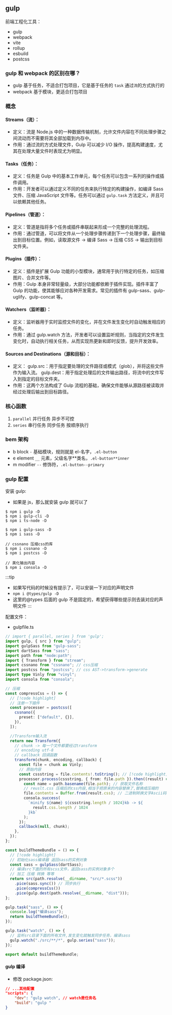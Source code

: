 ## gulp

前端工程化工具：

- gulp
- webpack
- vite
- rollup
- esbuild
- postcss

### gulp 和 webpack 的区别在哪？

- gulp 基于任务，不适合打包项目，它是基于任务的 `task` 通过`流`的方式执行的
- webpack 基于模块，更适合打包项目

### 概念

#### Streams（流）：

- 定义：流是 Node.js 中的一种数据传输机制，允许文件内容在不同处理步骤之间流动而不需要将其全部加载到内存中。
- 作用：通过流的方式处理文件，Gulp 可以减少 I/O 操作，提高构建速度，尤其在处理大量文件时表现尤为明显。

#### Tasks（任务）：

- 定义：任务是 Gulp 中的基本工作单元，每个任务可以包含一系列的操作或插件调用。
- 作用：开发者可以通过定义不同的任务来执行特定的构建操作，如编译 Sass 文件、压缩 JavaScript 文件等。任务可以通过 `gulp.task` 方法定义，并且可以依赖其他任务。

#### Pipelines（管道）：

- 定义：管道是指将多个任务或插件串联起来形成一个完整的处理流程。
- 作用：通过管道，可以将文件从一个处理步骤传递到下一个处理步骤，最终输出到目标位置。例如，读取源文件 -> 编译 Sass -> 压缩 CSS -> 输出到目标文件夹。

#### Plugins（插件）：

- 定义：插件是扩展 Gulp 功能的小型模块，通常用于执行特定的任务，如压缩图片、合并文件等。
- 作用：Gulp 本身非常轻量级，大部分功能都依赖于插件实现。插件丰富了 Gulp 的功能，使其能够应对各种开发需求。常见的插件有 gulp-sass、gulp-uglify、gulp-concat 等。

#### Watchers（监听器）：

- 定义：监听器用于实时监控文件的变化，并在文件发生变化时自动触发相应的任务。
- 作用：通过 gulp.watch 方法，开发者可以设置监听规则，当指定的文件发生变化时，自动执行相关任务，从而实现热更新和即时反馈，提升开发效率。

#### Sources and Destinations（源和目标）：

- 定义：
  gulp.src：用于指定要处理的文件路径或模式（glob），并将这些文件作为输入流。
  gulp.dest：用于指定处理后的文件输出路径，将流中的文件写入到指定的目标文件夹。
- 作用：这两个方法构成了 Gulp 流程的基础，确保文件能够从源路径被读取并经过处理后输出到目标路径。

### 核心函数

1. `parallel` 并行任务 异步不可控
2. `series` 串行任务 同步任务 按顺序执行

### bem 架构

- b block `-` 基础模块，规则就是 el-名字，`.el-button`
- e element `__` 元素，父级名字**类名，`.el-button**inner`
- m modifier `--` 修饰符，`.el-button--primary`

### gulp 配置

安装 gulp:

- 如果是 js，那么就安装 gulp 就可以了

```
$ npm i gulp -D
$ npm i gulp-cli -D
$ npm i ts-node -D

$ npm i gulp-sass -D
$ npm i sass -D

// cssnano 压缩css的库
$ npm i cssnano -D
$ npm i postcss -D

// 美化输出内容
$ npm i consola -D
```

:::tip

- 如果写代码的时候没有提示了，可以安装一下对应的声明文件
- `npm i @types/gulp -D`
- 这里的@types 后面的 gulp 不是固定的，希望获得哪些提示则去装对应的声明文件
  :::

配置文件：

- gulpfile.ts

```ts
// import { parallel, series } from 'gulp';
import gulp, { src } from "gulp";
import gulpSass from "gulp-sass";
import dartSass from "sass";
import path from "node:path";
import { Transform } from "stream";
import cssnano from "cssnano"; // css压缩
import postcss from "postcss"; // css AST->transform->generate
import type Vinly from "vinyl";
import consola from "consola";

// 压缩
const compressCss = () => {
  // [!code highlight]
  // 注册一下插件
  const processer = postcss([
    cssnano({
      preset: ["default", {}],
    }),
  ]);

  //Transform输入流
  return new Transform({
    // chunk -> 每一个文件都要经过transform
    // encoding utf-8
    // callback 回调函数
    transform(chunk, encoding, callback) {
      const file = chunk as Vinly;
      // 原始内容
      const cssstring = file.contents!.toString(); // [!code highlight]
      processer.process(cssstring, { from: file.path }).then((result) => {
        const name = path.basename(file.path); // 获取文件名称
        // reuslt.css 压缩后的css内容,相当于把原来的内容替换了,替换成压缩的
        file.contents = Buffer.from(result.css); // 二进制转换文字Ascii码值
        consola.success(
          `minify ${name} ${cssstring.length / 1024}kb -> ${
            result.css.length / 1024
          }kb`
        );
      });
      callback(null, chunk);
    },
  });
};

const buildThemeBundle = () => {
  // [!code highlight]
  // 初始化sass编译器 返回sass的实例对象
  const sass = gulpSass(dartSass);
  // 编译src下面的所有scss文件，返回sass的实例对象多个
  // 加工 压缩 转换 等等
  return src(path.resolve(__dirname, "src/*.scss"))
    .pice(sass.sync()) // 同步执行
    .pice(compressCss())
    .pice(gulp.dest(path.resolve(__dirname, "dist")));
};

gulp.task("sass", () => {
  console.log("编译sass");
  return buildThemeBundle();
});

gulp.task("watch", () => {
  // 监听src目录下面的所有文件,发生变化就触发同步任务，编译sass
  gulp.watch("./src/**/*", gulp.series("sass"));
});

export default buildThemeBundle;
```

#### gulp 编译

- 修改 package.json:

```json
// ...其他配置
"scripts": {
    "dev": "gulp watch", // watch是任务名
    "build": "gulp "
}
```

